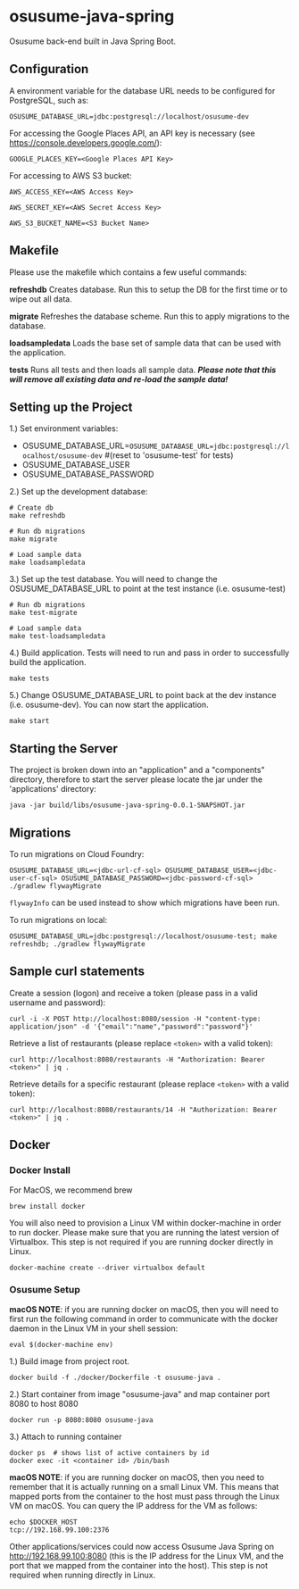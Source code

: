# osusume-java-spring
Osusume back-end built in Java Spring Boot.

## Configuration
A environment variable for the database URL needs to be configured for PostgreSQL, such as:

`OSUSUME_DATABASE_URL=jdbc:postgresql://localhost/osusume-dev`

For accessing the Google Places API, an API key is necessary (see https://console.developers.google.com/):

`GOOGLE_PLACES_KEY=<Google Places API Key>`

For accessing to AWS S3 bucket:

`AWS_ACCESS_KEY=<AWS Access Key>`

`AWS_SECRET_KEY=<AWS Secret Access Key>`

`AWS_S3_BUCKET_NAME=<S3 Bucket Name>`

## Makefile
Please use the makefile which contains a few useful commands:

**refreshdb** Creates database. Run this to setup the DB for the first time or to wipe out all data.

**migrate** Refreshes the database scheme. Run this to apply migrations to the database.

**loadsampledata** Loads the base set of sample data that can be used with the application.

**tests** Runs all tests and then loads all sample data. ***Please note that this will remove all existing data and re-load the sample data!***

## Setting up the Project
1.) Set environment variables:

  * OSUSUME_DATABASE_URL=`OSUSUME_DATABASE_URL=jdbc:postgresql://localhost/osusume-dev` #(reset to 'osusume-test' for tests)
  * OSUSUME_DATABASE_USER
  * OSUSUME_DATABASE_PASSWORD

2.) Set up the development database:
```
# Create db
make refreshdb

# Run db migrations
make migrate

# Load sample data
make loadsampledata
```

3.) Set up the test database. You will need to change the OSUSUME_DATABASE_URL to point at the test instance (i.e. osusume-test)
```
# Run db migrations
make test-migrate

# Load sample data
make test-loadsampledata
```

4.) Build application. Tests will need to run and pass in order to successfully build the application.
```
make tests
```

5.) Change OSUSUME_DATABASE_URL to point back at the dev instance (i.e. osusume-dev). You can now start the application.
```
make start
```

## Starting the Server
The project is broken down into an "application" and a "components" directory, therefore to start the server please locate the jar under the 'applications' directory:

`java -jar build/libs/osusume-java-spring-0.0.1-SNAPSHOT.jar`

## Migrations
To run migrations on Cloud Foundry:

`OSUSUME_DATABASE_URL=<jdbc-url-cf-sql> OSUSUME_DATABASE_USER=<jdbc-user-cf-sql> OSUSUME_DATABASE_PASSWORD=<jdbc-password-cf-sql> ./gradlew flywayMigrate`

`flywayInfo` can be used instead to show which migrations have been run.

To run migrations on local:

`OSUSUME_DATABASE_URL=jdbc:postgresql://localhost/osusume-test; make refreshdb; ./gradlew flywayMigrate`

## Sample curl statements

Create a session (logon) and receive a token (please pass in a valid username and password):

`curl -i -X POST http://localhost:8080/session -H "content-type: application/json" -d '{"email":"name","password":"password"}'`

Retrieve a list of restaurants (please replace `<token>` with a valid token):

`curl http://localhost:8080/restaurants -H "Authorization: Bearer <token>" | jq .`

Retrieve details for a specific restaurant (please replace `<token>` with a valid token):

`curl http://localhost:8080/restaurants/14 -H "Authorization: Bearer <token>" | jq .`

## Docker

### Docker Install

For MacOS, we recommend brew
```
brew install docker 
```

You will also need to provision a Linux VM within docker-machine in order to run docker. Please make sure that you are running the latest version of Virtualbox.
This step is not required if you are running docker directly in Linux. 
```
docker-machine create --driver virtualbox default
```

### Osusume Setup

**macOS NOTE**: if you are running docker on macOS, then you will need to first run the following command in order to communicate with the docker daemon in the Linux VM in your shell session:
```
eval $(docker-machine env)
```

1.) Build image from project root.
```
docker build -f ./docker/Dockerfile -t osusume-java .
```

2.) Start container from image "osusume-java" and map container port 8080 to host 8080
```
docker run -p 8080:8080 osusume-java 
```

3.) Attach to running container
```
docker ps  # shows list of active containers by id
docker exec -it <container id> /bin/bash
```

**macOS NOTE**: if you are running docker on macOS, then you need to remember that it is actually running on a small Linux VM. 
This means that mapped ports from the container to the host must pass through the Linux VM on macOS.
You can query the IP address for the VM as follows:
```
echo $DOCKER_HOST
tcp://192.168.99.100:2376
```

Other applications/services could now access Osusume Java Spring on http://192.168.99.100:8080 (this is the IP address for the Linux VM, and the port that we mapped from the container into the host).
This step is not required when running directly in Linux.
